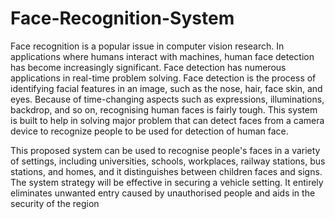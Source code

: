 # Face-Recognition-System

Face recognition is a popular issue in computer vision research. In applications where humans interact with machines, human face detection has become increasingly significant. Face detection has numerous applications in real-time problem solving. Face detection is the process of identifying facial features in an image, such as the 
nose, hair, face skin, and eyes. Because of time-changing aspects such as expressions, illuminations, backdrop, and so on, recognising human faces is fairly tough. This 
system is built to help in solving major problem that can detect faces from a camera device to recognize people to be used for detection of human face.

This proposed system can be used to recognise people's faces in a variety of 
settings, including universities, schools, workplaces, railway stations, bus stations, and 
homes, and it distinguishes between children faces and signs. The system strategy will 
be effective in securing a vehicle setting. It entirely eliminates unwanted entry caused 
by unauthorised people and aids in the security of the region
